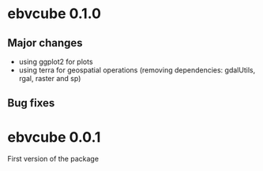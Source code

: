 # ebvcube 0.1.0
## Major changes
- using ggplot2 for plots
- using terra for geospatial operations (removing dependencies: gdalUtils, rgal, raster and sp)

## Bug fixes


# ebvcube 0.0.1
First version of the package
